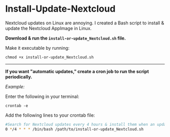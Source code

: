 # Install-Update-Nextcloud
Nextcloud updates on Linux are annoying.
I created a Bash script to install &amp; update the Nextcloud AppImage in Linux.

**Download & run the `install-or-update_Nextcloud.sh` file.**

Make it executable by running: 

`chmod +x install-or-update_Nextcloud.sh`

---
**If you want "automatic updates," create a cron job to run the script periodically.**

*Example:*

Enter the following in your terminal:

`crontab -e`

Add the following lines to your crontab file:
```bash
#Search for Nextcloud updates every 4 hours & install them when an update is available.
0 */4 * * * /bin/bash /path/to/install-or-update_Nextcloud.sh
```

